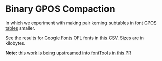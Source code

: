 # Binary GPOS Compaction

In which we experiment with making pair kerning subtables in font [GPOS tables][gpos] smaller.

See the results for [Google Fonts][gf] OFL fonts in [this CSV][csv]. Sizes are in kilobytes.

**Note:** [this work is being upstreamed into fontTools in this PR][pr]

[gpos]: https://docs.microsoft.com/en-us/typography/opentype/spec/gpos#lookup-type-2-pair-adjustment-positioning-subtable
[gf]: https://github.com/google/fonts/tree/e98c6f1e1508c086c36c7a1963e3355c621db927
[csv]: combinedcsvs.csv
[pr]: https://github.com/fonttools/fonttools/pull/2326
